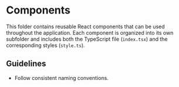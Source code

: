 # Components

This folder contains reusable React components that can be used throughout the application. Each component is organized into its own subfolder and includes both the TypeScript file (`index.tsx`) and the corresponding styles (`style.ts`).

## Guidelines
- Follow consistent naming conventions.